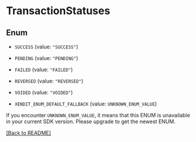 # TransactionStatuses

## Enum


* `SUCCESS` (value: `"SUCCESS"`)

* `PENDING` (value: `"PENDING"`)

* `FAILED` (value: `"FAILED"`)

* `REVERSED` (value: `"REVERSED"`)

* `VOIDED` (value: `"VOIDED"`)

* `XENDIT_ENUM_DEFAULT_FALLBACK` (value: `UNKNOWN_ENUM_VALUE`)

If you encounter `UNKNOWN_ENUM_VALUE`, it means that this ENUM is unavailable in your current SDK version. Please upgrade to get the newest ENUM.

[[Back to README]](../../README.md)


